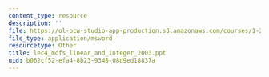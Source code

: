 ```yaml
---
content_type: resource
description: ''
file: https://ol-ocw-studio-app-production.s3.amazonaws.com/courses/1-206j-airline-schedule-planning-spring-2003/b062cf52efa48b23934808d9ed18837a_lec4_mcfs_linear_and_integer_2003.ppt
file_type: application/msword
resourcetype: Other
title: lec4_mcfs_linear_and_integer_2003.ppt
uid: b062cf52-efa4-8b23-9348-08d9ed18837a
---
```

